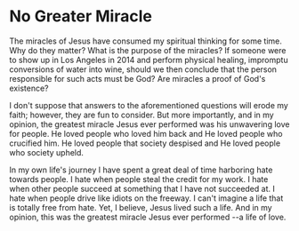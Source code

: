 # No Greater Miracle

The miracles of Jesus have consumed my spiritual thinking for some time. Why do they matter? What is the purpose of the miracles? If someone were to show up in Los Angeles in 2014 and perform physical healing, impromptu conversions of water into wine, should we then conclude that the person responsible for such acts must be God? Are miracles a proof of God's existence?

I don't suppose that answers to the aforementioned questions will erode my faith; however, they are fun to consider. But more importantly, and in my opinion, the greatest miracle Jesus ever performed was his unwavering love for people. He loved people who loved him back and He loved people who crucified him. He loved people that society despised and He loved people who society upheld.

In my own life's journey I have spent a great deal of time harboring hate towards people. I hate when people steal the credit for my work. I hate when other people succeed at something that I have not succeeded at. I hate when people drive like idiots on the freeway. I can't imagine a life that is totally free from hate. Yet, I believe, Jesus lived such a life. And in my opinion, this was the greatest miracle Jesus ever performed --a life of love.

